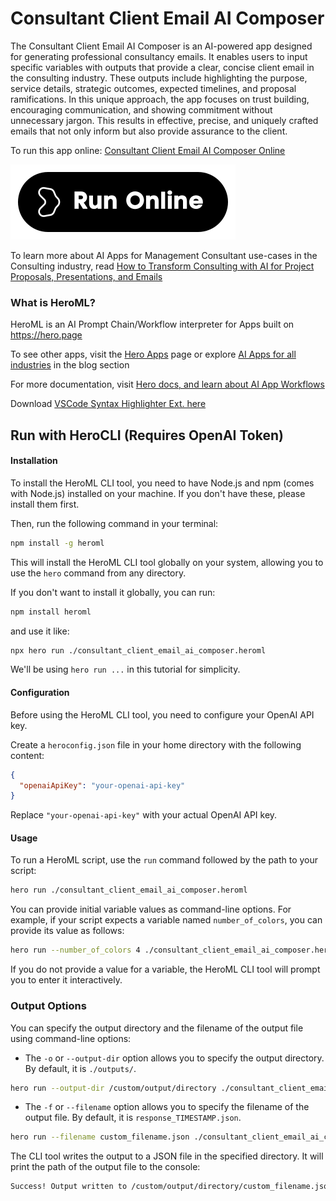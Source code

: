 # Consultant Client Email AI Composer

The Consultant Client Email AI Composer is an AI-powered app designed for generating professional consultancy emails. It enables users to input specific variables with outputs that provide a clear, concise client email in the consulting industry. These outputs include highlighting the purpose, service details, strategic outcomes, expected timelines, and proposal ramifications. In this unique approach, the app focuses on trust building, encouraging communication, and showing commitment without unnecessary jargon. This results in effective, precise, and uniquely crafted emails that not only inform but also provide assurance to the client.

To run this app online: [Consultant Client Email AI Composer Online](https://hero.page/app/consultant-client-email-ai-composer-ai-powered-professional-consultancy-emailing/Bg33BwQL4Ak4rluML00z)

[![Run Consultant Client Email AI Composer Online](/assets/run.svg)](https://hero.page/app/consultant-client-email-ai-composer-ai-powered-professional-consultancy-emailing/Bg33BwQL4Ak4rluML00z)

To learn more about AI Apps for Management Consultant use-cases in the Consulting industry, read [How to Transform Consulting with AI for Project Proposals, Presentations, and Emails](https://hero.page/blog/ai/consulting/how-to-transform-consulting-with-ai-for-project-proposals-presentations-and-emails/170810)

### What is HeroML?
HeroML is an AI Prompt Chain/Workflow interpreter for Apps built on https://hero.page 

To see other apps, visit the [Hero Apps](https://hero.page/apps) page or explore [AI Apps for all industries](https://hero.page/blog) in the blog section

For more documentation, visit [Hero docs, and learn about AI App Workflows](https://hero.page/tutorials/introduction-to-heroml)

Download [VSCode Syntax Highlighter Ext. here](https://marketplace.visualstudio.com/items?itemName=hero-page.heroml)

## Run with HeroCLI (Requires OpenAI Token)

#### Installation

To install the HeroML CLI tool, you need to have Node.js and npm (comes with Node.js) installed on your machine. If you don't have these, please install them first. 

Then, run the following command in your terminal:

```bash
npm install -g heroml
```

This will install the HeroML CLI tool globally on your system, allowing you to use the `hero` command from any directory.

If you don't want to install it globally, you can run:

```bash
npm install heroml
```

and use it like:

```bash
npx hero run ./consultant_client_email_ai_composer.heroml
```

We'll be using `hero run ...` in this tutorial for simplicity.

#### Configuration

Before using the HeroML CLI tool, you need to configure your OpenAI API key. 

Create a `heroconfig.json` file in your home directory with the following content:

```json
{
  "openaiApiKey": "your-openai-api-key"
}
```

Replace `"your-openai-api-key"` with your actual OpenAI API key.

#### Usage

To run a HeroML script, use the `run` command followed by the path to your script:

```bash
hero run ./consultant_client_email_ai_composer.heroml
```

You can provide initial variable values as command-line options. For example, if your script expects a variable named `number_of_colors`, you can provide its value as follows:

```bash
hero run --number_of_colors 4 ./consultant_client_email_ai_composer.heroml
```

If you do not provide a value for a variable, the HeroML CLI tool will prompt you to enter it interactively.

### Output Options

You can specify the output directory and the filename of the output file using command-line options:

- The `-o` or `--output-dir` option allows you to specify the output directory. By default, it is `./outputs/`.

```bash
hero run --output-dir /custom/output/directory ./consultant_client_email_ai_composer.heroml
```

- The `-f` or `--filename` option allows you to specify the filename of the output file. By default, it is `response_TIMESTAMP.json`.

```bash
hero run --filename custom_filename.json ./consultant_client_email_ai_composer.heroml
```

The CLI tool writes the output to a JSON file in the specified directory. It will print the path of the output file to the console:

```bash
Success! Output written to /custom/output/directory/custom_filename.json
```

